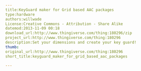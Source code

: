 ```yaml
---
title:KeyGuard maker for Grid based AAC packages
type:hardware
authors:willwade
License:Creative Commons - Attribution - Share Alike
datemod:2013-11-09 00:18
download_url:http://www.thingiverse.com/thing:180296/zip
project_url:http://www.thingiverse.com/thing:180296
description:Set your dimensions and create your key guard!
thumb:
original_url:http://www.thingiverse.com/thing:180296
short_title:keyguard_maker_for_grid_based_aac_packages

---
```

